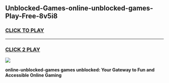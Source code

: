 
## Unblocked-Games-online-unblocked-games-Play-Free-8v5i8
<h3>
<a href="https://premium76.site?title=online-unblocked-games&ref=10A">CLICK TO PLAY</a></h3>
<hr>

<h3>
<a href="https://premium76.site?title=online-unblocked-games&ref=10A">CLICK 2 PLAY</a>
  
</h3>

<a href="https://premium76.site?title=online-unblocked-games&ref=10A"><img src="https://clearcache.store/games.png"></a>


**online-unblocked-games games unblocked: Your Gateway to Fun and Accessible Online Gaming**
